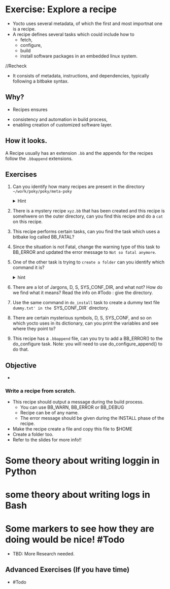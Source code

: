 # Exercise: Explore a recipe
* Yocto uses several metadata, of which the first and most importnat one is a recipe.
* A recipe defines several tasks which could include how to
    - fetch,
    - configure,
    - build
    - install software packages in an embedded linux system.

//Recheck
* It consists of metadata, instructions, and dependencies, typically following a bitbake syntax.

## Why?
* Recipes ensures 
-   consistency and automation in build process,
-   enabling creation of customized software layer.



## How it looks.
A Recipe usually has an extension `.bb` and the appends for the recipes follow the `.bbappend` extensions.


## Exercises
1. Can you identify how many recipes are present in the directory `~/work/poky/poky/meta-poky`

    <details>
    <summary>Hint</summary>
    Can we use `find " and check for the files with the extension that matches a recipe?
    </details>


1. There is a mystery recipe `xyz.bb` that has been created and this recipe is somehwere on the outer directory, can you find this recipe and do a `cat` on this recipe.

1. This recipe performs certain tasks, can you find the task which uses a bitbake log called BB_FATAL?

1. Since the situation is not Fatal, change the warning type of this task to BB_ERROR and updated the error message to `Not so fatal anymore`.

1. One of the other task is trying to `create a folder` can you identify which command it is?

    <details>
    <summary>hint</summary>
    What commands can you use to create a folder?
    </details>
1. There are a lot of Jargons, D, S, SYS_CONF_DIR, and what not? How do we find what it means? Read the info on #Todo : give the directory.

1. Use the same command in `do_install` task to create a dummy text file `dummy.txt' in the `SYS_CONF_DIR` directory.

1. There are certain mysterious symbols, D, S, SYS_CONF, and so on which yocto uses in its dictionary, can you print the variables and see where they point to?

1. This recipe has a `.bbappend` file, can you try to add a BB_ERROR() to the do_configure task. Note: you will need to use do_configure_append() to do that.



## Objective


* 
### Write a recipe from scratch.
* This recipe should output a message during the build process.
    * You can use BB_WARN, BB_ERROR or BB_DEBUG
    * Recipe can be of any name.
    * The error message should be given during the INSTALL phase of the recipe.
* Make the recipe create a file and copy this file to $HOME
* Create a folder too.
* Refer to the slides for more info!!


# Some theory about writing loggin in Python


# some theory about writing logs in Bash



# Some markers to see how they are doing would be nice! #Todo


* TBD: More Research needed.



## Advanced Exercises (If you have time)
- #Todo